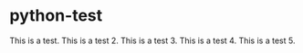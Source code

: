 # python-test

This is a test.
This is a test 2.
This is a test 3.
This is a test 4.
This is a test 5.
